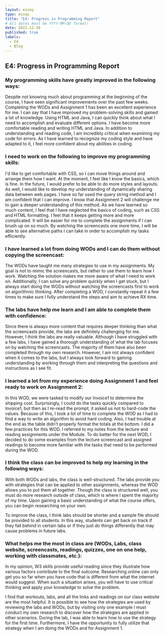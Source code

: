 ```yaml
---
layout: essay
type: essay
title: "E4: Progress in Programming Report"
# All dates must be YYYY-MM-DD format!
date: 2022-12-30
published: true
labels:
  - E4
  - Blog
---
```


## E4: Progress in Programming Report

### My programming skills have greatly improved in the following ways:

Despite not knowing much about programming at the beginning of the course, I have seen significant improvements over the past few weeks. Completing the WODs and Assignment 1 has been an excellent experience for me. I can say that I have improved my problem-solving skills and gained a lot of knowledge. Using HTML and Java, I can quickly think about what I need to accomplish and evaluate different options. I have become more comfortable reading and writing HTML and Java. In addition to understanding and reading code, I am incredibly critical when examining my code for errors. As I have learned to recognize my coding style and have adapted to it, I feel more confident about my abilities in coding.
 
### I need to work on the following to improve my programming skills:

I'd like to get comfortable with CSS, so I can move things around and arrange them how I want. At the moment, I feel like I know the basics, which is fine. In the future, I would prefer to be able to do more styles and layouts. As well, I would like to develop my understanding of dynamically sharing data between web pages. I have so far used the query string method and I am confident that I can improve. I know that Assignment 2 will challenge me to gain a deeper understanding of this method. As we have learned so much content, I feel that I have neglected the basics of coding, such as CSS and HTML formatting. I feel that it keeps getting more and more complicated. It will be easier for me to complete the assignments if I can brush up on so much. By watching the screencasts one more time, I will be able to see alternative paths I can take in order to accomplish my tasks efficiently.

### I have learned a lot from doing WODs and I can do them without copying the screencast:

The WODs have taught me many strategies to use in my assignments. My goal is not to mimic the screencasts, but rather to use them to learn how I work. Watching the solution makes me more aware of what I need to work on. Additionally, I can solve any problem quickly when I get stuck, but I always start doing the WODs without watching the screencasts first to work on algorithmic thinking. After completing a WOD, I constantly repeat it a few times to make sure I fully understand the steps and aim to achieve RX time.

### The labs have help me learn and I am able to complete them with confidence:

Since there is always more content that requires deeper thinking than what the screencasts provide, the labs are definitely challenging for me. However, I think the labs are really valuable. Although I have struggled with a few labs, I have gained a thorough understanding of what the lab focuses on by watching the screencasts. The majority of them have also been completed through my own research. However, I am not always confident when it comes to the labs, but I always look forward to gaining understanding by working through them and interpreting the questions and instructions as I see fit.

### I learned a lot from my experience doing Assignment 1 and feel ready to work on Assignment 2:

In this WOD, we were tasked to modify our Invoice1 to determine the shipping cost. Surprisingly, I could do the tasks quickly compared to Invoice1, but then as I re-read the prompt, it asked us not to hard-code the values. Because of this, I took a lot of time to complete the WOD as  I had to find a way to write an algorithm to avoid hard coding. Also, I had trouble at the end as the table didn't properly format the totals at the bottom. I did a few practices for this WOD. I referred to my notes from the lecture and reading assignments under the Module. To do better for the next WOD, I decided to do some examples from the lecture screencast and assigned readings to become more familiar with the tasks that need to be performed during the WOD.

### I think the class can be improved to help my learning in the following ways:

With both WODs and labs, the class is well-structured. The labs provide you with strategies that can be applied to other assignments, whereas the WOD allows you to put them all together. Though the class is structured well, you must do more research outside of class, which is where I spent the majority of my time. Upon gaining a basic understanding of what the course offers, you can begin researching on your own.

To improve the class, I think labs should be shorter and a sample file should be provided to all students. In this way, students can get back on track if they fall behind in certain labs or if they just do things differently that may cause problems in future labs.

### What helps me the most in class are (WODs, Labs, class website, screencasts, readings, quizzes, one on one help, working with classmates, etc.):

In my opinion, W3 skills provide useful reading since they illustrate how various factors contribute to the final outcome. Researching online can only get you so far when you have code that is different from what the internet would suggest. When such a situation arises, you will have to use critical thinking and apply your knowledge to solve the problem.

I find that workouts, labs, and all the links and readings on our class website are the most helpful. It is possible to see how the strategies are used by reviewing the labs and WODs, but by visiting only one example I must conduct my own research to discover how the strategies are applied in other scenarios. During the lab, I was able to learn how to use the strategy for the first time. Furthermore, I have the opportunity to fully utilize that strategy when I am doing the WODs and for Assignment 1.

  
